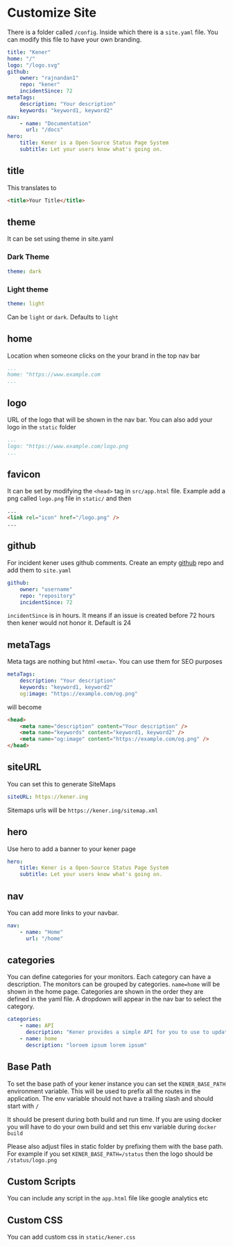 # Customize Site

There is a folder called `/config`. Inside which there is a `site.yaml` file. You can modify this file to have your own branding.

```yaml
title: "Kener"
home: "/"
logo: "/logo.svg"
github:
    owner: "rajnandan1"
    repo: "kener"
    incidentSince: 72
metaTags:
    description: "Your description"
    keywords: "keyword1, keyword2"
nav:
    - name: "Documentation"
      url: "/docs"
hero:
    title: Kener is a Open-Source Status Page System
    subtitle: Let your users know what's going on.
```

## title

This translates to

```html
<title>Your Title</title>
```

## theme

It can be set using theme in site.yaml

### Dark Theme

```yaml
theme: dark
```

### Light theme

```yaml
theme: light
```

Can be `light` or `dark`. Defaults to `light`

## home

Location when someone clicks on the your brand in the top nav bar

```yaml
...
home: "https://www.example.com
...
```

## logo

URL of the logo that will be shown in the nav bar. You can also add your logo in the `static` folder

```yaml
...
logo: "https://www.example.com/logo.png
...
```

## favicon

It can be set by modifying the `<head>` tag in `src/app.html` file.
Example add a png called `logo.png` file in `static/` and then

```html
...
<link rel="icon" href="/logo.png" />
...
```

## github

For incident kener uses github comments. Create an empty [github](https://github.com) repo and add them to `site.yaml`

```yaml
github:
    owner: "username"
    repo: "repository"
    incidentSince: 72
```

`incidentSince` is in hours. It means if an issue is created before 72 hours then kener would not honor it. Default is 24

## metaTags

Meta tags are nothing but html `<meta>`. You can use them for SEO purposes

```yaml
metaTags:
    description: "Your description"
    keywords: "keyword1, keyword2"
    og:image: "https://example.com/og.png"
```

will become

```html
<head>
    <meta name="description" content="Your description" />
    <meta name="keywords" content="keyword1, keyword2" />
    <meta name="og:image" content="https://example.com/og.png" />
</head>
```

## siteURL

You can set this to generate SiteMaps

```yaml
siteURL: https://kener.ing
```

Sitemaps urls will be `https://kener.ing/sitemap.xml`

## hero

Use hero to add a banner to your kener page

```yaml
hero:
    title: Kener is a Open-Source Status Page System
    subtitle: Let your users know what's going on.
```

## nav

You can add more links to your navbar.

```yaml
nav:
    - name: "Home"
      url: "/home"
```

## categories

You can define categories for your monitors. Each category can have a description. The monitors can be grouped by categories.
`name=home` will be shown in the home page. Categories are shown in the order they are defined in the yaml file. A dropdown will appear in the nav bar to select the category.

```yaml
categories:
    - name: API
      description: "Kener provides a simple API for you to use to update your status page."
    - name: home
      description: "loroem ipsum lorem ipsum"
```

## Base Path

To set the base path of your kener instance you can set the `KENER_BASE_PATH` environment variable. This will be used to prefix all the routes in the application. The env variable should not have a trailing slash and should start with `/`

It should be present during both build and run time. If you are using docker you will have to do your own build and set this env variable during `docker build`

Please also adjust files in static folder by prefixing them with the base path. For example if you set `KENER_BASE_PATH=/status` then the logo should be `/status/logo.png`

## Custom Scripts

You can include any script in the `app.html` file like google analytics etc

## Custom CSS

You can add custom css in `static/kener.css`
